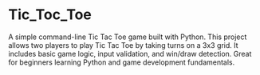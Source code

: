 # Tic_Toc_Toe
A simple command-line Tic Tac Toe game built with Python. This project allows two players to play Tic Tac Toe by taking turns on a 3x3 grid. It includes basic game logic, input validation, and win/draw detection. Great for beginners learning Python and game development fundamentals.
